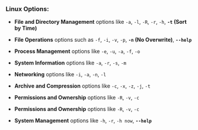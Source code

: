 ### Linux Options:

- **File and Directory Management** options like `-a`, `-l`, `-R`, `-r`, `-h`, **`-t` (Sort by Time)** 

- **File Operations** options such as `-f`, `-i`, `-v`, `-p`, **`-n` (No Overwrite)**, **`--help`** 

- **Process Management** options like `-e`, `-u`, `-a`, `-f`, `-o` 

- **System Information** options like `-a`, `-r`, `-s`, `-m` 

- **Networking** options like `-i`, `-a`, `-n`, `-l`

- **Archive and Compression** options like `-c`, `-x`, `-z`, `-j`, `-t`
 
- **Permissions and Ownership** options like `-R`, `-v`, `-c` 

- **Permissions and Ownership** options like `-R`, `-v`, `-c`

- **System Management** options like `-h`, `-r`, `-h now`, **`--help`** 